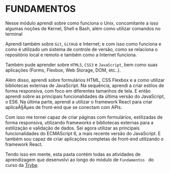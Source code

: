 # FUNDAMENTOS

Nesse módulo aprendi sobre como funciona o Unix, concomitante a isso algumas noções de Kernel, Shell e Bash, além como utilizar comandos no terminal

Aprendi também sobre `Git`, `GitHub` e Internet; e com isso como funciona e como é utilizado um sistema de controle de versão, como se relaciona o repositório local e remoto e também como a Internet funciona.

Também pude aprender sobre `HTML5`, `CSS3` e `JavaScript`, bem como suas aplicações (Forms, Flexbox, Web Storage, DOM, etc..).

Além disso, aprendi sobre formulários HTML, CSS Flexbox e a como utilizar bibliotecas externas de JavaScript. Na sequência, aprendi a criar estilos de forma responsiva, com foco em diferentes tamanhos de tela. E então aprendi sobre as principais funcionalidades da última versão do JavaScript, o ES6. Na última parte, aprendi a utilizar o framework React para criar aplicaÃ§Ãµes de front-end que se conectam com APIs.

Com isso me tornei capaz de criar páginas com formulários, estilizadas de forma responsiva, utilizando frameworks e bibliotecas externas para a estilização e validação de dados. Sei agora utilizar as principais funcionalidades do ECMAScript 6, a mais recente versão do JavaScript. E também sou capaz de criar aplicações completas de front-end utilizando o framework React.

Tendo isso em mente, esta pasta contém todas as atividades de aprendizagem que desenvolvi ao longo do módulo de `Fundamentos ` do curso da [Trybe](https://www.betrybe.com/).
